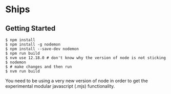 # Ships

## Getting Started

```
$ npm install
$ npm install -g nodemon
$ npm install --save-dev nodemon
$ npm run build
$ nvm use 12.18.0 # don't know why the version of node is not sticking
$ nodemon
$ # make changes and then run
$ nvm run build
```

You need to be using a very new version of node in order to get the experimental
modular javascript (.mjs) functionality.

